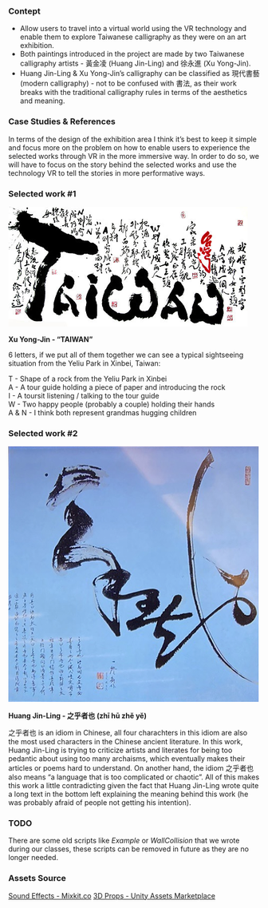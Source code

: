 ### Contept 

* Allow users to travel into a virtual world using the VR technology and enable them to explore Taiwanese calligraphy as they were on an art exhibition.
* Both paintings introduced in the project are made by two Taiwanese calligraphy artists - 黃金凌 (Huang Jin-Ling) and 徐永進 (Xu Yong-Jin).
* Huang Jin-Ling & Xu Yong-Jin’s calligraphy can be classified as 現代書藝 (modern calligraphy) - not to be confused with 書法, as their work breaks with the traditional calligraphy rules in terms of the aesthetics and meaning. 

### Case Studies & References

In terms of the design of the exhibition area I think it’s best to keep it simple and focus more on the problem on how to enable users to experience the selected works through VR in the more immersive way. In order to do so, we will have to focus on the story behind the selected works and use the technology VR to tell the stories in more performative ways. 

### Selected work #1

![Work 1](https://raw.githubusercontent.com/s60v5/MetaverseMuseum/master/Assets/Work%201.jpeg)

**Xu Yong-Jin - “TAIWAN”**

6 letters, if we put all of them together we can see a typical sightseeing situation from the Yeliu Park in Xinbei, Taiwan:

T - Shape of a rock from the Yeliu Park in Xinbei\
A - A tour guide holding a piece of paper and introducing the rock\
I - A toursit listening / talking to the tour guide\
W - Two happy people (probably a couple) holding their hands\
A & N - I think both represent grandmas hugging children

### Selected work #2

![Work 2](https://raw.githubusercontent.com/s60v5/MetaverseMuseum/master/Assets/Work%202.png)

**Huang Jin-Ling - 之乎者也 (zhī hū zhě yě)**

之乎者也 is an idiom in Chinese, all four charachters in this idiom are also the most used characters in the Chinese ancient literature. In this work, Huang Jin-Ling is trying to criticize artists and literates for being too pedantic about using too many archaisms, which eventually makes their articles or poems hard to understand. On another hand, the idiom 之乎者也 also means “a language that is too complicated or chaotic”. All of this makes this work a little contradicting given the fact that Huang Jin-Ling wrote quite a long text in the bottom left explaining the meaning behind this work (he was probably afraid of people not getting his intention). 

### TODO

There are some old scripts like *Example* or *WallCollision* that we wrote during our classes, these scripts can be removed in future as they are no longer needed.

### Assets Source

[Sound Effects - Mixkit.co](https://mixkit.co/)
[3D Props - Unity Assets Marketplace](https://assetstore.unity.com)
